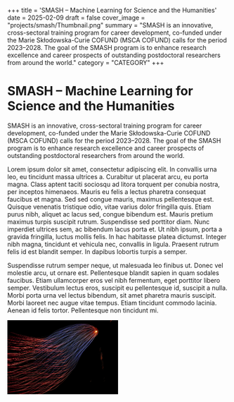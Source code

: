 +++
title = 'SMASH – Machine Learning for Science and the Humanities'
date = 2025-02-09
draft = false
cover_image = "projects/smash/Thumbnail.png"
summary = "SMASH is an innovative, cross-sectoral training program for career development, co-funded under the Marie Skłodowska-Curie COFUND (MSCA COFUND) calls for the period 2023–2028. The goal of the SMASH program is to enhance research excellence and career prospects of outstanding postdoctoral researchers from around the world."
category = "CATEGORY"
+++

# SMASH – Machine Learning for Science and the Humanities

SMASH is an innovative, cross-sectoral training program for career development, co-funded under the Marie Skłodowska-Curie COFUND (MSCA COFUND) calls for the period 2023–2028. The goal of the SMASH program is to enhance research excellence and career prospects of outstanding postdoctoral researchers from around the world.


Lorem ipsum dolor sit amet, consectetur adipiscing elit. In convallis urna leo, eu tincidunt massa ultrices a. Curabitur ut placerat arcu, eu porta magna. Class aptent taciti sociosqu ad litora torquent per conubia nostra, per inceptos himenaeos. Mauris eu felis a lectus pharetra consequat faucibus et magna. Sed sed congue mauris, maximus pellentesque est. Quisque venenatis tristique odio, vitae varius dolor fringilla quis. Etiam purus nibh, aliquet ac lacus sed, congue bibendum est. Mauris pretium maximus turpis suscipit rutrum. Suspendisse sed porttitor diam. Nunc imperdiet ultrices sem, ac bibendum lacus porta et. Ut nibh ipsum, porta a gravida fringilla, luctus mollis felis. In hac habitasse platea dictumst. Integer nibh magna, tincidunt et vehicula nec, convallis in ligula. Praesent rutrum felis id est blandit semper. In dapibus lobortis turpis a semper.

Suspendisse rutrum semper neque, ut malesuada leo finibus ut. Donec vel molestie arcu, ut ornare est. Pellentesque blandit sapien in quam sodales faucibus. Etiam ullamcorper eros vel nibh fermentum, eget porttitor libero semper. Vestibulum lectus eros, suscipit eu pellentesque id, suscipit a nulla. Morbi porta urna vel lectus bibendum, sit amet pharetra mauris suscipit. Morbi laoreet nec augue vitae tempus. Etiam tincidunt commodo lacinia. Aenean id felis tortor. Pellentesque non tincidunt mi.

<img src="smash.jpg" style="width: 50%;">